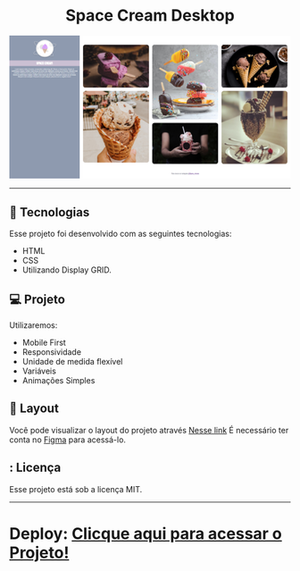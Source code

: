 
<h1 align="center"> Space Cream Desktop </h1>

<p align="center">
  <img alt="imagem" src=./assets/image_Space_crem.png>
</p>

---

## 🚀 Tecnologias

Esse projeto foi desenvolvido com as seguintes tecnologias:

- HTML
- CSS
- Utilizando Display GRID.

## 💻 Projeto

Utilizaremos:

- Mobile First
- Responsividade
- Unidade de medida flexível
- Variáveis
- Animações Simples

## 🔖 Layout

Você pode visualizar o layout do projeto através [Nesse link](https://www.figma.com/file/hMs1LsgVZGPKZmMfPp730r/Stage-03---Grid-com-anima%C3%A7%C3%B5es-(Copy)?node-id=0%3A1&t=CZTUkK40KiFQip48-0) É necessário ter conta no [Figma](https://figma.com) para acessá-lo.

## : Licença

Esse projeto está sob a licença MIT.

---

Deploy:
[Clicque aqui para acessar o Projeto!](https://caetanosbr.github.io/space_cream_Desktop/)
=======




